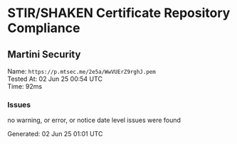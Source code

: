 # STIR/SHAKEN Certificate Repository Compliance

## Martini Security

Name: `https://p.mtsec.me/2e5a/WwVUErZ9rghJ.pem`\
Tested At: 02 Jun 25 00:54 UTC\
Time: 92ms

### Issues

no warning, or error, or notice date level issues were found

Generated: 02 Jun 25 01:01 UTC